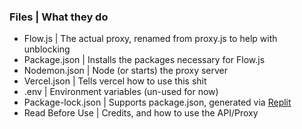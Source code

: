 ### Files | What they do

- Flow.js | The actual proxy, renamed from proxy.js to help with unblocking
- Package.json | Installs the packages necessary for Flow.js
- Nodemon.json | Node (or starts) the proxy server
- Vercel.json | Tells vercel how to use this shit
- .env | Environment variables (un-used for now)
- Package-lock.json | Supports package.json, generated via [Replit](https://replit.com)
- Read Before Use | Credits, and how to use the API/Proxy
